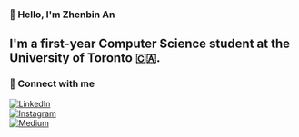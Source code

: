 ### 👋 Hello, I'm Zhenbin An

I'm a first-year Computer Science student at the **University of Toronto** 🇨🇦.  
---
### 🔗 Connect with me

[![LinkedIn](https://img.shields.io/badge/LinkedIn-0A66C2?style=for-the-badge&logo=linkedin&logoColor=white)](https://www.linkedin.com/in/zhenbin-an-727810370/?locale=en_US)  
[![Instagram](https://img.shields.io/badge/Instagram-E4405F?style=for-the-badge&logo=instagram&logoColor=white)](https://www.instagram.com/zanderan6151?igsh=MWh2NjMwYjlyajhsMQ%3D%3D&utm_source=qr)  
[![Medium](https://img.shields.io/badge/Medium-000000?style=for-the-badge&logo=medium&logoColor=white)](https://medium.com/@anzhenbin123)
